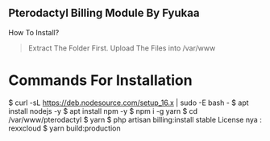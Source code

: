 ## Pterodactyl Billing Module By Fyukaa
How To Install?
> Extract The Folder First.
> Upload The Files into /var/www

# Commands For Installation
$ curl -sL https://deb.nodesource.com/setup_16.x | sudo -E bash -
$ apt install nodejs -y
$ apt install npm -y
$ npm i -g yarn
$ cd /var/www/pterodactyl
$ yarn 
$ php artisan billing:install stable 
 License nya : rexxcloud
$ yarn build:production
